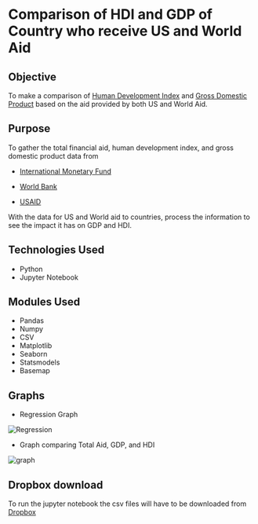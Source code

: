 # Comparison of HDI and GDP of Country who receive US and World Aid

## Objective

To make a comparison of [Human Development Index](http://hdr.undp.org/en/content/human-development-index-hdi) and [Gross Domestic Product](https://www.investopedia.com/terms/g/gdp.asp) based on the aid provided by both US and World Aid.

## Purpose

To gather the total financial aid, human development index, and gross domestic product data from 

- [International Monetary Fund](https://www.imf.org/external/pubs/ft/weo/2019/02/weodata/index.aspx)

- [World Bank](https://www.worldbank.org/)

- [USAID](https://explorer.usaid.gov/cd)

With the data for US and World aid to countries, process the information to see the impact it has on GDP and HDI.

## Technologies Used

- Python
- Jupyter Notebook

## Modules Used

- Pandas
- Numpy
- CSV
- Matplotlib
- Seaborn
- Statsmodels
- Basemap

## Graphs

- Regression Graph
<img src="https://github.com/ktung1189/Project-1/blob/master/Regression.PNG" alt='Regression'>

- Graph comparing Total Aid, GDP, and HDI
<img src="https://github.com/ktung1189/Project-1/blob/master/Graph_HDI_GDP_Aid.png" alt='graph'>

## Dropbox download

To run the jupyter notebook the csv files will have to be downloaded from [Dropbox](https://www.dropbox.com/home/US%20and%20World%20GDP%20on%20HDI)







